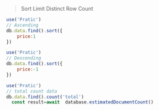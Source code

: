 >  Sort Limit Distinct Row Count

```js
use('Pratic')
// Ascending
db.data.find().sort({
    price:1
})
```

```js
use('Pratic')
// Descending
db.data.find().sort({
    price:-1
})
```
```js
use('Pratic')
// total count data
db.data.find().count('total')
  const result=await  database.estimatedDocumentCount()
```
